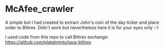 # McAfee_crawler
A simple bot I had created to extract John's coin of the day ticker and place order to Bittrex. Didn't work but nevertheless here it is for your eyes only :-) 

I used code from this repo to call Bittrex exchange: https://github.com/platelminto/java-bittrex
